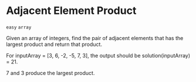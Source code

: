 # Adjacent Element Product
`easy` `array`

Given an array of integers, find the pair of adjacent elements that has the largest product and return that product.

For inputArray = [3, 6, -2, -5, 7, 3], the output should be
solution(inputArray) = 21.

7 and 3 produce the largest product.